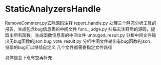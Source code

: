 # StaticAnalyzersHandle

RemoveComment.py去除源码注释
report_handle.py 处理三个静态分析工具的报告，生成包含bug信息表的中间文件
func_judge.py 扫描去注释后的源码，提取出所有函数，生成函数信息表的中间文件
unbuged_result.py 分析中间文件输出无bug函数的json
bug_vote_result.py 分析中间文件输出有bug函数的json， 投票的bug可以继续自定义
几个文件都需要指定文件路径

具体信息下班有空再补充
